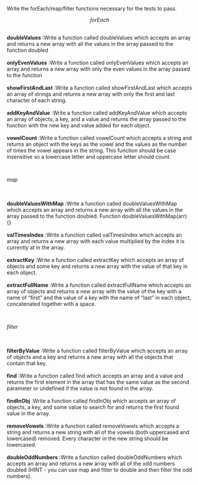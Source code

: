 <p>Write the forEach/map/filter functions necessary for the tests to pass.<p>
  <center><p><i>forEach</i></p></center>
  <br><b>doubleValues</b> :Write a function called doubleValues which accepts an array and returns a new array with all the values in the array passed to the function doubled</br>
  <br><b>onlyEvenValues</b> :Write a function called onlyEvenValues which accepts an array and returns a new array with only the even values in the array passed to the function</br>
  <br><b>showFirstAndLast</b> :Write a function called showFirstAndLast which accepts an array of strings and returns a new array with only the first and last character of each string.</br>
  <br><b>addKeyAndValue</b> :Write a function called addKeyAndValue which accepts an array of objects, a key, and a value and returns the array passed to the function with the new key and value added for each object.</br>
  <br><b>vowelCount</b> :Write a function called vowelCount which accepts a string and returns an object with the keys as the vowel and the values as the number of times the vowel appears in the string. This function should be case insensitive so a lowercase letter and uppercase letter should count.</br>
 
 <br><p><i>map</i></p></br>
  <br><b>doubleValuesWithMap</b> :Write a function called doubleValuesWithMap which accepts an array and returns a new array with all the values in the array passed to the function doubled. Function doubleValuesWithMap(arr) {}</br>
  <br><b>valTimesIndex</b> :Write a function called valTimesIndex which accepts an array and returns a new array with each value multiplied by the index it is currently at in the array.</br>
  <br><b>extractKey</b> :Write a function called extractKey which accepts an array of objects and some key and returns a new array with the value of that key in each object.</br>
  <br><b>extractFullName</b> :Write a function called extractFullName which accepts an array of objects and returns a new array with the value of the key with a name of “first” and the value of a key with the name of “last” in each object, concatenated together with a space.</br>

<br><p><i>filter</i></p></p><br>
  <br><b>filterByValue</b> :Write a function called filterByValue which accepts an array of objects and a key and returns a new array with all the objects that contain that key.</br>
  <br><b>find</b> :Write a function called find which accepts an array and a value and returns the first element in the array that has the same value as the second parameter or undefined if the value is not found in the array.</br>
  <br><b>findInObj</b> :Write a function called findInObj which accepts an array of objects, a key, and some value to search for and returns the first found value in the array.</br>
  <br><b>removeVowels</b> :Write a function called removeVowels which accepts a string and returns a new string with all of the vowels (both uppercased and lowercased) removed. Every character in the new string should be lowercased.</br>
  <br><b>doubleOddNumbers</b> :Write a function called doubleOddNumbers which accepts an array and returns a new array with all of the odd numbers doubled (HINT - you can use map and fitler to double and then filter the odd numbers).</br>
